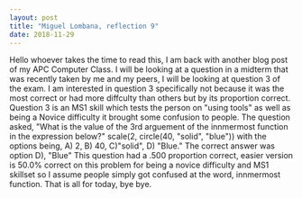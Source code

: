```yaml
---
layout: post
title: "Miguel Lombana, reflection 9"
date: 2018-11-29
---
```

Hello whoever takes the time to read this, I am back with another blog post of my APC Computer Class. I will be looking at a question in a midterm that was recently taken by me and my peers, I will be looking at question 3 of the exam. I am interested in question 3 specifically not because it was the most correct or had more diffculty than others but by its proportion correct. Question 3 is an MS1 skill which tests the person on "using tools" as well as being a Novice difficulty it brought some confusion to people. 
The question asked, "What is the value of the 3rd arguement of the innmermost function in the expression below?" scale(2, circle(40, "solid", "blue")) with the options being, A) 2, B) 40, C)"solid", D) "Blue."
The correct answer was option D), "Blue" 
This question had a .500 proportion correct, easier version is 50.0% correct on this problem for being a novice difficulty and MS1 skillset so I assume people simply got confused at the word, innmermost function. That is all for today, bye bye.
